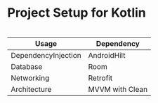 # Project Setup for Kotlin  
#  
#  
| Usage | Dependency |
|-------|------| 
|DependencyInjection | AndroidHilt |
| Database| Room |
| Networking | Retrofit |
| Architecture | MVVM with Clean |  
